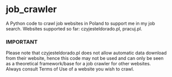 # job_crawler
A Python code to crawl job websites in Poland to support me in my job search. Websites supported so far: czyjesteldorado.pl, pracuj.pl.

### IMPORTANT ###
Please note that czyjesteldorado.pl does not allow automatic data download from their website, hence this code may not be used and can only be seen as a theoretical framework/base for a job crawler for other websites. Always consult Terms of Use of a website you wish to crawl.
